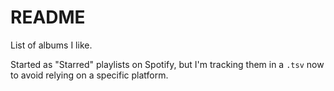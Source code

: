 # README

List of albums I like.

Started as "Starred" playlists on Spotify, but I'm tracking them in a `.tsv` now to avoid relying on a specific platform.
